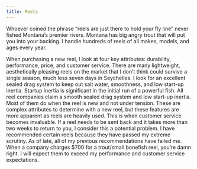 ```yaml
---
title: Reels
---
```


Whoever coined the phrase “reels are just there to hold your fly line” never fished Montana’s premier rivers. Montana has big angry trout that will put you into your backing.
I handle hundreds of reels of all makes, models, and ages every year.

When purchasing a new reel, I look at four key attributes: durability, performance, price, and customer service. There are many lightweight, aesthetically pleasing reels on the market that I don’t think could survive a single season, much less seven days in Seychelles. I look for an excellent sealed drag system to keep out salt water, smoothness, and low start-up inertia. Startup inertia is significant in the initial run of a powerful fish. All reel companies claim a smooth sealed drag system and low start-up inertia. Most of them do when the reel is new and not under tension. These are complex attributes to determine with a new reel, but these features are more apparent as reels are heavily used. This is when customer service becomes invaluable. If a reel needs to be sent back and it takes more than two weeks to return to you, I consider this a potential problem. I have recommended certain reels because they have passed my extreme scrutiny. As of late, all of my previous recommendations have failed me. When a company charges $700 for a trout/small bonefish reel, you’re damn right. I will expect them to exceed my performance and customer service expectations.
